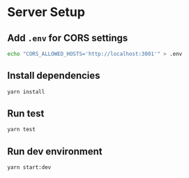 # Server Setup

## Add `.env` for CORS settings

```bash
echo "CORS_ALLOWED_HOSTS='http://localhost:3001'" > .env
```

## Install dependencies

```bash
yarn install
```

## Run test

```bash
yarn test
```

## Run dev environment

```bash
yarn start:dev
```
